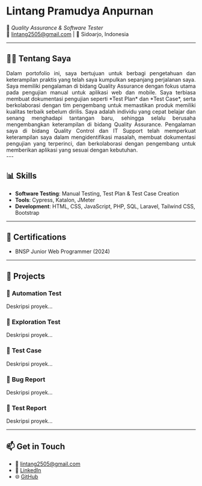 # Lintang Pramudya Anpurnan

🚀 *Quality Assurance & Software Tester*  
📧 lintang2505@gmail.com | 📍 Sidoarjo, Indonesia  

---
## 🧑‍💻 Tentang Saya

<div align="justify">
Dalam portofolio ini, saya bertujuan untuk berbagi pengetahuan dan keterampilan praktis yang telah saya kumpulkan sepanjang perjalanan saya. Saya memiliki pengalaman di bidang Quality Assurance dengan fokus utama pada pengujian manual untuk aplikasi web dan mobile. Saya terbiasa membuat dokumentasi pengujian seperti *Test Plan* dan *Test Case*, serta berkolaborasi dengan tim pengembang untuk memastikan produk memiliki kualitas terbaik sebelum dirilis. Saya adalah individu yang cepat belajar dan senang menghadapi tantangan baru, sehingga selalu berusaha mengembangkan keterampilan di bidang Quality Assurance. Pengalaman saya di bidang Quality Control dan IT Support telah memperkuat keterampilan saya dalam mengidentifikasi masalah, membuat dokumentasi pengujian yang terperinci, dan berkolaborasi dengan pengembang untuk memberikan aplikasi yang sesuai dengan kebutuhan.
</div>
---

## 📊 Skills

- **Software Testing**: Manual Testing, Test Plan & Test Case Creation  
- **Tools**: Cypress, Katalon, JMeter  
- **Development**: HTML, CSS, JavaScript, PHP, SQL, Laravel, Tailwind CSS, Bootstrap  


---

## 📄 Certifications

- BNSP Junior Web Programmer (2024)

---

## 📂 Projects

### 📌 **Automation Test**
Deskripsi proyek...

### 📌 **Exploration Test**
Deskripsi proyek...

### 📌 **Test Case**
Deskripsi proyek...

### 📌 **Bug Report**
Deskripsi proyek...

### 📌 **Test Report**
Deskripsi proyek...

---


## 📫 Get in Touch

- 📧 lintang2505@gmail.com
- 🔗 [LinkedIn](https://linkedin.com/in/lintanganpurnan)
- 🌐 [GitHub](https://github.com/lintanganpurnan)
